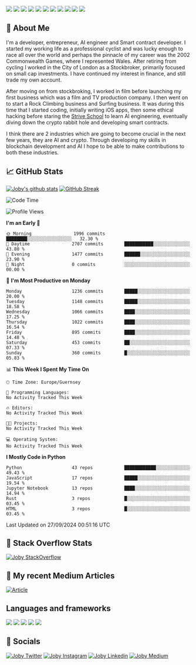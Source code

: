 ![](https://img.shields.io/badge/iOS-000000?style=for-the-badge&logo=ios&logoColor=white)
![](https://img.shields.io/badge/Python-3776AB?style=for-the-badge&logo=python&logoColor=white)
![](https://img.shields.io/badge/Swift-FA7343?style=for-the-badge&logo=swift&logoColor=white)
![](https://img.shields.io/badge/Bootstrap-563D7C?style=for-the-badge&logo=bootstrap&logoColor=white)
![](https://img.shields.io/badge/MongoDB-4EA94B?style=for-the-badge&logo=mongodb&logoColor=white)
![](https://img.shields.io/badge/Heroku-430098?style=for-the-badge&logo=heroku&logoColor=white)
[![](https://img.shields.io/badge/Stack_Overflow-FE7A16?style=for-the-badge&logo=stack-overflow&logoColor=white)](https://stackoverflow.com/users/7301801/joby)
[![](https://img.shields.io/badge/LinkedIn-0077B5?style=for-the-badge&logo=linkedin&logoColor=white)](https://www.linkedin.com/in/jobyi/)
[![](https://img.shields.io/badge/Twitter-1DA1F2?style=for-the-badge&logo=twitter&logoColor=white)](https://twitter.com/Jobyid)
[![](https://img.shields.io/badge/Instagram-E4405F?style=for-the-badge&logo=instagram&logoColor=white)](https://www.instagram.com/jobyid/)
[![](https://img.shields.io/badge/Medium-12100E?style=for-the-badge&logo=medium&logoColor=white)](https://jobyid.medium.com)

## &#x1f; About Me

I'm a developer, entrepreneur, AI engineer and Smart contract developer.
I started my working life as a professional cyclist and was lucky enough to race all over the world and perhaps the pinnacle of my career was the 2002 Commonwealth Games, where I represented Wales.
After retiring from cycling I worked in the City of London as a Stockbroker, primarily focused on small cap investments. I have continued my interest in finance, and still trade my own account.

After moving on from stockbroking, I worked in film before launching my first business which was a film and TV production company. I then went on to start a Rock Climbing business and Surfing business. It was during this time that I started coding, initially writing iOS apps, then some ethical hacking before staring the [Strive School](https://strive.school) to learn AI engineering, eventually diving down the crypto rabbit hole and developing smart contracts. 

I think there are 2 industries which are going to become crucial in the next few years, they are AI and crypto. Through developing my skills in blockchain development and AI I hope to be able to make contributions to both these industries. 

## &#x1f4c8; GitHub Stats

[![Joby's github stats](https://github-readme-stats.vercel.app/api?username=jobyid&count_private=true&show_icons=true&theme=radical)](https://github.com/anuraghazra/github-readme-stats) [![GitHub Streak](https://github-readme-streak-stats.herokuapp.com/?user=jobyid&theme=dark)](https://github.com/DenverCoder1/github-readme-streak-stats)

<!--START_SECTION:waka-->
![Code Time](http://img.shields.io/badge/Code%20Time-409%20hrs%2027%20mins-blue)

![Profile Views](http://img.shields.io/badge/Profile%20Views-0-blue)

**I'm an Early 🐤** 

```text
🌞 Morning                1996 commits        ████████░░░░░░░░░░░░░░░░░   32.30 % 
🌆 Daytime                2707 commits        ███████████░░░░░░░░░░░░░░   43.80 % 
🌃 Evening                1477 commits        ██████░░░░░░░░░░░░░░░░░░░   23.90 % 
🌙 Night                  0 commits           ░░░░░░░░░░░░░░░░░░░░░░░░░   00.00 % 
```
📅 **I'm Most Productive on Monday** 

```text
Monday                   1236 commits        █████░░░░░░░░░░░░░░░░░░░░   20.00 % 
Tuesday                  1148 commits        █████░░░░░░░░░░░░░░░░░░░░   18.58 % 
Wednesday                1066 commits        ████░░░░░░░░░░░░░░░░░░░░░   17.25 % 
Thursday                 1022 commits        ████░░░░░░░░░░░░░░░░░░░░░   16.54 % 
Friday                   895 commits         ████░░░░░░░░░░░░░░░░░░░░░   14.48 % 
Saturday                 453 commits         ██░░░░░░░░░░░░░░░░░░░░░░░   07.33 % 
Sunday                   360 commits         █░░░░░░░░░░░░░░░░░░░░░░░░   05.83 % 
```


📊 **This Week I Spent My Time On** 

```text
🕑︎ Time Zone: Europe/Guernsey

💬 Programming Languages: 
No Activity Tracked This Week

🔥 Editors: 
No Activity Tracked This Week

🐱‍💻 Projects: 
No Activity Tracked This Week

💻 Operating System: 
No Activity Tracked This Week
```

**I Mostly Code in Python** 

```text
Python                   43 repos            ████████████░░░░░░░░░░░░░   49.43 % 
JavaScript               17 repos            █████░░░░░░░░░░░░░░░░░░░░   19.54 % 
Jupyter Notebook         13 repos            ████░░░░░░░░░░░░░░░░░░░░░   14.94 % 
Rust                     3 repos             █░░░░░░░░░░░░░░░░░░░░░░░░   03.45 % 
HTML                     3 repos             █░░░░░░░░░░░░░░░░░░░░░░░░   03.45 % 
```




 Last Updated on 27/09/2024 00:51:16 UTC
<!--END_SECTION:waka-->


## &#x1f; Stack Overflow Stats 

[![Joby StackOverflow](https://github-readme-stackoverflow.vercel.app/?userID=7301801&layout=compact)](https://stackoverflow.com/users/7301801/joby)


## &#x1f; My recent Medium Articles
[![Article](https://github-readme-medium-recent-article.vercel.app/medium/@jobyid/0)](https://jobyid.medium.com)
 

## Languages and frameworks
![](https://img.shields.io/badge/iOS-000000?style=for-the-badge&logo=ios&logoColor=white)
![](https://img.shields.io/badge/Python-3776AB?style=for-the-badge&logo=python&logoColor=white)
![](https://img.shields.io/badge/Swift-FA7343?style=for-the-badge&logo=swift&logoColor=white)
![](https://img.shields.io/badge/Bootstrap-563D7C?style=for-the-badge&logo=bootstrap&logoColor=white)
![](https://img.shields.io/badge/MongoDB-4EA94B?style=for-the-badge&logo=mongodb&logoColor=white)


## &#x1f; Socials 
[![Joby Twitter](https://img.shields.io/badge/Twitter-1DA1F2?style=for-the-badge&logo=twitter&logoColor=white)](https://twitter.com/jobyid)
[![Joby Instagram](https://img.shields.io/badge/Instagram-E4405F?style=for-the-badge&logo=instagram&logoColor=white)](https://instagram.com/jobyid)
[![Joby Linkedin](https://img.shields.io/badge/LinkedIn-0077B5?style=for-the-badge&logo=linkedin&logoColor=white)](https://www.linkedin.com/in/jobyi)
[![Joby Medium](https://img.shields.io/badge/Medium-12100E?style=for-the-badge&logo=medium&logoColor=white)](https://jobyid.medium.com)


